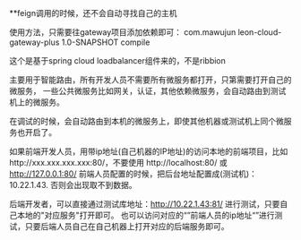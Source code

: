 **feign调用的时候，还不会自动寻找自己的主机

使用方法，只需要往gateway项目添加依赖即可：
<dependency>
    <groupId>com.mawujun</groupId>
    <artifactId>leon-cloud-gateway-plus</artifactId>
    <version>1.0-SNAPSHOT</version>
    <scope>compile</scope>
</dependency>

这个是基于spring cloud loadbalancer组件来的，不是ribbion


主要用于智能路由，所有开发人员不需要所有微服务都打开，只第需要打开自己的微服务，
一些公共微服务比如网关，认证，其他依赖微服务，会自动路由到测试机上的微服务。

在调试的时候，会自动路由到本机的微服务上，即使其他机器或测试机上同个微服务也开启了。

如果前端开发人员，用带ip地址(自己机器的IP地址)的访问本地的前端项目，比如http://xxx.xxx.xxx.xxx:80/，不要使用
http://localhost:80/ 或 http://127.0.0.1:80/
前端人员配置的时候，把后台地址配置成(测试机)：10.22.1.43.
否则会出现取不到数据。


后端开发者，可以直接通过测试库地址：http://10.22.1.43:81/
进行测试，只要自己本地的"对应服务"打开即可。
也可以访问对应的“”前端人员的ip地址“”进行测试，只要后端人员自己在自己机器上打开对应的后端服务即可。